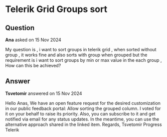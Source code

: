 # Telerik Grid Groups sort

## Question

**Ana** asked on 15 Nov 2024

My question is , i want to sort groups in telerik grid , when sorted without group , it works fine and also sorts with group when grouped but the requirement is i want to sort groups by min or max value in the each group , How can this be achieved?

## Answer

**Tsvetomir** answered on 15 Nov 2024

Hello Anas, We have an open feature request for the desired customization in our public feedback portal: Allow sorting the grouped column. I voted for it on your behalf to raise its priority. Also, you can subscribe to it and get notified via email for any status updates. In the meantime, you can use the alternative approach shared in the linked item. Regards, Tsvetomir Progress Telerik
